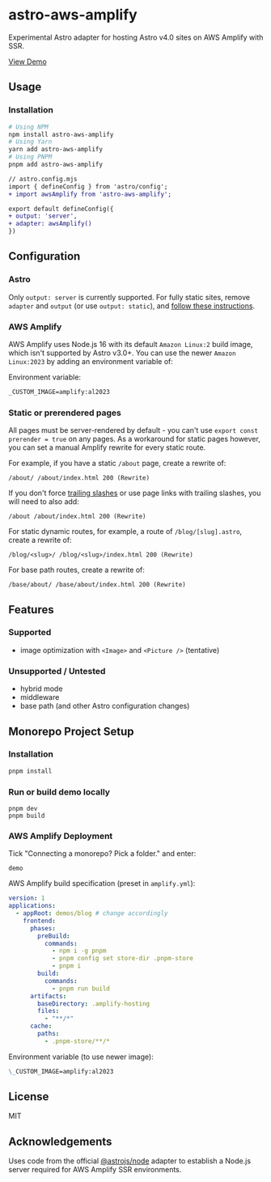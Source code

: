 # astro-aws-amplify

Experimental Astro adapter for hosting Astro v4.0 sites on AWS Amplify with SSR.

[View Demo](https://main.dy0rr16jdndpq.amplifyapp.com/)

## Usage

### Installation

```sh
# Using NPM
npm install astro-aws-amplify
# Using Yarn
yarn add astro-aws-amplify
# Using PNPM
pnpm add astro-aws-amplify
```

```diff
// astro.config.mjs
import { defineConfig } from 'astro/config';
+ import awsAmplify from 'astro-aws-amplify';

export default defineConfig({
+ output: 'server',
+ adapter: awsAmplify()
})
```

## Configuration

### Astro

Only `output: server` is currently supported. For fully static sites, remove `adapter` and `output` (or use `output: static`), and [follow these instructions](https://docs.astro.build/en/guides/deploy/aws/#aws-amplify).

### AWS Amplify

AWS Amplify uses Node.js 16 with its default `Amazon Linux:2` build image, which isn't supported by Astro v3.0+. You can use the newer `Amazon Linux:2023` by adding an environment variable of:

Environment variable:

```markdown
_CUSTOM_IMAGE=amplify:al2023
```

### Static or prerendered pages

All pages must be server-rendered by default - you can't use `export const prerender = true` on any pages. As a workaround for static pages however, you can set a manual Amplify rewrite for every static route.

For example, if you have a static `/about` page, create a rewrite of:

`/about/ /about/index.html 200 (Rewrite)`

If you don't force [trailing slashes](https://docs.astro.build/en/reference/configuration-reference/#trailingslash) or use page links with trailing slashes, you will need to also add:

`/about /about/index.html 200 (Rewrite)`

For static dynamic routes, for example, a route of `/blog/[slug].astro`, create a rewrite of:

`/blog/<slug>/ /blog/<slug>/index.html 200 (Rewrite)`

For base path routes, create a rewrite of:

`/base/about/ /base/about/index.html 200 (Rewrite)`

## Features

### Supported

- image optimization with `<Image>` and `<Picture />` (tentative)

### Unsupported / Untested

- hybrid mode
- middleware
- base path (and other Astro configuration changes)

## Monorepo Project Setup

### Installation

```sh
pnpm install
```

### Run or build demo locally

```shell
pnpm dev
pnpm build
```

### AWS Amplify Deployment

Tick "Connecting a monorepo? Pick a folder." and enter:

```shell
demo
```

AWS Amplify build specification (preset in `amplify.yml`):

```yaml
version: 1
applications:
  - appRoot: demos/blog # change accordingly
    frontend:
      phases:
        preBuild:
          commands:
            - npm i -g pnpm
            - pnpm config set store-dir .pnpm-store
            - pnpm i
        build:
          commands:
            - pnpm run build
      artifacts:
        baseDirectory: .amplify-hosting
        files:
          - "**/*"
      cache:
        paths:
          - .pnpm-store/**/*
```

Environment variable (to use newer image):

```markdown
\_CUSTOM_IMAGE=amplify:al2023
```

## License

MIT

## Acknowledgements

Uses code from the official [@astrojs/node](https://github.com/withastro/astro/tree/main/packages/integrations/node) adapter to establish a Node.js server required for AWS Amplify SSR environments.
